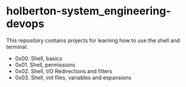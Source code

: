 # holberton-system_engineering-devops
This repository contains projects for learning how to use the shell and terminal.
- 0x00. Shell, basics
- 0x01. Shell, permissions
- 0x02. Shell, I/O Redirections and filters 
- 0x03. Shell, init files, variables and expansions
